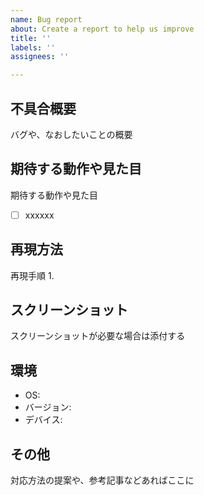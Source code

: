 ```yaml
---
name: Bug report
about: Create a report to help us improve
title: ''
labels: ''
assignees: ''

---
```


## 不具合概要
バグや、なおしたいことの概要

## 期待する動作や見た目
期待する動作や見た目
- [ ] xxxxxx

## 再現方法
再現手順
1.



## スクリーンショット
スクリーンショットが必要な場合は添付する

## 環境
- OS:
- バージョン:
- デバイス:


## その他
対応方法の提案や、参考記事などあればここに
